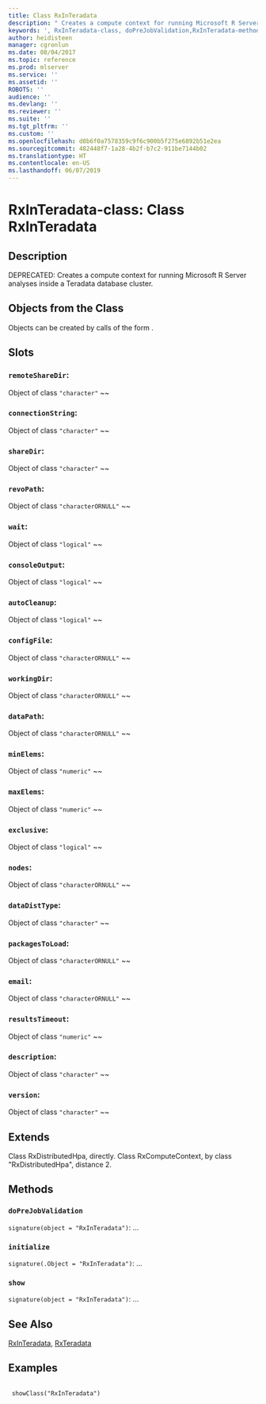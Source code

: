 ```yaml
---
title: Class RxInTeradata
description: " Creates a compute context for running Microsoft R Server analyses inside a Teradata database cluster. "
keywords: ', RxInTeradata-class, doPreJobValidation,RxInTeradata-method, initialize,RxInTeradata-method, show,RxInTeradata-method, classes'
author: heidisteen
manager: cgronlun
ms.date: 08/04/2017
ms.topic: reference
ms.prod: mlserver
ms.service: ''
ms.assetid: ''
ROBOTS: ''
audience: ''
ms.devlang: ''
ms.reviewer: ''
ms.suite: ''
ms.tgt_pltfrm: ''
ms.custom: ''
ms.openlocfilehash: d8b6f0a7578359c9f6c900b5f275e6892b51e2ea
ms.sourcegitcommit: 482448f7-1a28-4b2f-b7c2-911be7144b02
ms.translationtype: HT
ms.contentlocale: en-US
ms.lasthandoff: 06/07/2019
---
```

 # <a name="rxinteradata-class-class-rxinteradata"></a>RxInTeradata-class: Class RxInTeradata 
 ## <a name="description"></a>Description

DEPRECATED: Creates a compute context for running Microsoft R Server analyses inside a Teradata database cluster.


 ## <a name="objects-from-the-class"></a>Objects from the Class 


Objects can be created by calls of the form .


 ## <a name="slots"></a>Slots 




### <a name="remotesharedir"></a>`remoteShareDir`:
Object of class `"character"` ~~ 


### <a name="connectionstring"></a>`connectionString`:
Object of class `"character"` ~~ 


### <a name="sharedir"></a>`shareDir`:
Object of class `"character"` ~~ 


### <a name="revopath"></a>`revoPath`:
Object of class `"characterORNULL"` ~~ 


### <a name="wait"></a>`wait`:
Object of class `"logical"` ~~ 


### <a name="consoleoutput"></a>`consoleOutput`:
Object of class `"logical"` ~~ 


### <a name="autocleanup"></a>`autoCleanup`:
Object of class `"logical"` ~~ 


### <a name="configfile"></a>`configFile`:
Object of class `"characterORNULL"` ~~ 


### <a name="workingdir"></a>`workingDir`:
Object of class `"characterORNULL"` ~~ 


### <a name="datapath"></a>`dataPath`:
Object of class `"characterORNULL"` ~~ 


### <a name="minelems"></a>`minElems`:
Object of class `"numeric"` ~~ 


### <a name="maxelems"></a>`maxElems`:
Object of class `"numeric"` ~~ 


### <a name="exclusive"></a>`exclusive`:
Object of class `"logical"` ~~ 


### <a name="nodes"></a>`nodes`:
Object of class `"characterORNULL"` ~~ 


### <a name="datadisttype"></a>`dataDistType`:
Object of class `"character"` ~~ 


### <a name="packagestoload"></a>`packagesToLoad`:
Object of class `"characterORNULL"` ~~ 


### <a name="email"></a>`email`:
Object of class `"characterORNULL"` ~~ 


### <a name="resultstimeout"></a>`resultsTimeout`:
Object of class `"numeric"` ~~ 


### <a name="description"></a>`description`:
Object of class `"character"` ~~ 


### <a name="version"></a>`version`:
Object of class `"character"` ~~ 




 ## <a name="extends"></a>Extends 


Class RxDistributedHpa, directly.
Class RxComputeContext, by class "RxDistributedHpa", distance 2.

 ## <a name="methods"></a>Methods 




### `doPreJobValidation`
`signature(object = "RxInTeradata")`: ... 


### `initialize`
`signature(.Object = "RxInTeradata")`: ... 


### `show`
`signature(object = "RxInTeradata")`: ... 









 ## <a name="see-also"></a>See Also

[RxInTeradata](RxInTeradata.md), [RxTeradata](RxTeradata.md)

 ## <a name="examples"></a>Examples

 ```

  showClass("RxInTeradata")
```


